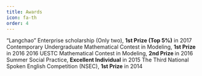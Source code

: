 ```yaml
---
title: Awards
icon: fa-th
order: 4
---
```


“Langchao” Enterprise scholarship (Only two), <b>1st Prize (Top 5%)</b> in 2017
Contemporary Undergraduate Mathematical Contest in Modeling, <b>1st Prize</b> in 2016
2016 UESTC Mathematical Contest in Modeling, <b>2nd Prize </b>in 2016 
Summer Social Practice, <b>Excellent Individual</b> in 2015
The Third National Spoken English Competition (NSEC), <b>1st Prize</b> in 2014